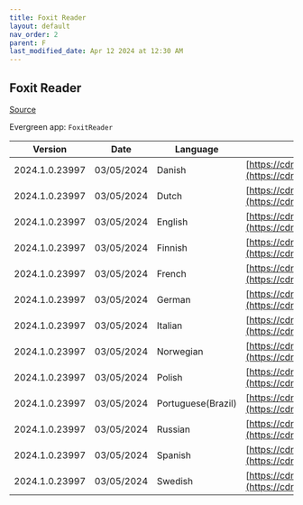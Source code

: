 ```yaml
---
title: Foxit Reader
layout: default
nav_order: 2
parent: F
last_modified_date: Apr 12 2024 at 12:30 AM
---
```


## Foxit Reader

[Source](https://www.foxitsoftware.com/pdf-reader/)

Evergreen app: `FoxitReader`

| Version        | Date       | Language           | URI                                                                                                                                                                                                              |
| -------------- | ---------- | ------------------ | ---------------------------------------------------------------------------------------------------------------------------------------------------------------------------------------------------------------- |
| 2024.1.0.23997 | 03/05/2024 | Danish             | [https://cdn01.foxitsoftware.com/product/reader/desktop/win/2024.1.0/FoxitPDFReader20241_L10N_Setup.msi](https://cdn01.foxitsoftware.com/product/reader/desktop/win/2024.1.0/FoxitPDFReader20241_L10N_Setup.msi) |
| 2024.1.0.23997 | 03/05/2024 | Dutch              | [https://cdn01.foxitsoftware.com/product/reader/desktop/win/2024.1.0/FoxitPDFReader20241_L10N_Setup.msi](https://cdn01.foxitsoftware.com/product/reader/desktop/win/2024.1.0/FoxitPDFReader20241_L10N_Setup.msi) |
| 2024.1.0.23997 | 03/05/2024 | English            | [https://cdn01.foxitsoftware.com/product/reader/desktop/win/2024.1.0/FoxitPDFReader20241_enu_Setup.msi](https://cdn01.foxitsoftware.com/product/reader/desktop/win/2024.1.0/FoxitPDFReader20241_enu_Setup.msi)   |
| 2024.1.0.23997 | 03/05/2024 | Finnish            | [https://cdn01.foxitsoftware.com/product/reader/desktop/win/2024.1.0/FoxitPDFReader20241_L10N_Setup.msi](https://cdn01.foxitsoftware.com/product/reader/desktop/win/2024.1.0/FoxitPDFReader20241_L10N_Setup.msi) |
| 2024.1.0.23997 | 03/05/2024 | French             | [https://cdn01.foxitsoftware.com/product/reader/desktop/win/2024.1.0/FoxitPDFReader20241_L10N_Setup.msi](https://cdn01.foxitsoftware.com/product/reader/desktop/win/2024.1.0/FoxitPDFReader20241_L10N_Setup.msi) |
| 2024.1.0.23997 | 03/05/2024 | German             | [https://cdn01.foxitsoftware.com/product/reader/desktop/win/2024.1.0/FoxitPDFReader20241_L10N_Setup.msi](https://cdn01.foxitsoftware.com/product/reader/desktop/win/2024.1.0/FoxitPDFReader20241_L10N_Setup.msi) |
| 2024.1.0.23997 | 03/05/2024 | Italian            | [https://cdn01.foxitsoftware.com/product/reader/desktop/win/2024.1.0/FoxitPDFReader20241_L10N_Setup.msi](https://cdn01.foxitsoftware.com/product/reader/desktop/win/2024.1.0/FoxitPDFReader20241_L10N_Setup.msi) |
| 2024.1.0.23997 | 03/05/2024 | Norwegian          | [https://cdn01.foxitsoftware.com/product/reader/desktop/win/2024.1.0/FoxitPDFReader20241_L10N_Setup.msi](https://cdn01.foxitsoftware.com/product/reader/desktop/win/2024.1.0/FoxitPDFReader20241_L10N_Setup.msi) |
| 2024.1.0.23997 | 03/05/2024 | Polish             | [https://cdn01.foxitsoftware.com/product/reader/desktop/win/2024.1.0/FoxitPDFReader20241_L10N_Setup.msi](https://cdn01.foxitsoftware.com/product/reader/desktop/win/2024.1.0/FoxitPDFReader20241_L10N_Setup.msi) |
| 2024.1.0.23997 | 03/05/2024 | Portuguese(Brazil) | [https://cdn01.foxitsoftware.com/product/reader/desktop/win/2024.1.0/FoxitPDFReader20241_L10N_Setup.msi](https://cdn01.foxitsoftware.com/product/reader/desktop/win/2024.1.0/FoxitPDFReader20241_L10N_Setup.msi) |
| 2024.1.0.23997 | 03/05/2024 | Russian            | [https://cdn01.foxitsoftware.com/product/reader/desktop/win/2024.1.0/FoxitPDFReader20241_L10N_Setup.msi](https://cdn01.foxitsoftware.com/product/reader/desktop/win/2024.1.0/FoxitPDFReader20241_L10N_Setup.msi) |
| 2024.1.0.23997 | 03/05/2024 | Spanish            | [https://cdn01.foxitsoftware.com/product/reader/desktop/win/2024.1.0/FoxitPDFReader20241_L10N_Setup.msi](https://cdn01.foxitsoftware.com/product/reader/desktop/win/2024.1.0/FoxitPDFReader20241_L10N_Setup.msi) |
| 2024.1.0.23997 | 03/05/2024 | Swedish            | [https://cdn01.foxitsoftware.com/product/reader/desktop/win/2024.1.0/FoxitPDFReader20241_L10N_Setup.msi](https://cdn01.foxitsoftware.com/product/reader/desktop/win/2024.1.0/FoxitPDFReader20241_L10N_Setup.msi) |
